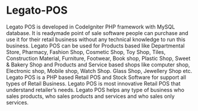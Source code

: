 # Legato-POS
Legato POS is developed in CodeIgniter PHP framework with MySQL database. It is readymade point of sale software people can purchase and use it for their retail business without any technical knowledge to run this business. Legato POS can be used for Products based like Departmental Store, Pharmacy, Fashion Shop, Cosmetic Shop, Toy Shop, Tiles, Construction Material, Furniture, Footwear, Book shop, Plastic Shop, Sweet &amp; Bakery Shop and Products and Service based shops like computer shop, Electronic shop, Mobile shop, Watch Shop. Glass Shop, Jewellery Shop etc. Legato POS is a PHP based Retail POS and Stock Software for support all types of Retail Business. Legato POS is most innovative Retail POS that understand retailer’s needs. Legato POS helps any type of business who sales products, who sales products and services and who sales only services.
